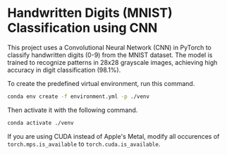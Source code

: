 # Handwritten Digits (MNIST) Classification using CNN

This project uses a Convolutional Neural Network (CNN) in PyTorch to classify handwritten digits (0-9) from the MNIST dataset. The model is trained to recognize patterns in 28x28 grayscale images, achieving high accuracy in digit classification (98.1%).

To create the predefined virtual environment, run this command.

```bash
conda env create -f environment.yml -p ./venv
```

Then activate it with the following command.

```bash
conda activate ./venv
```

If you are using CUDA instead of Apple's Metal, modify all occurences of `torch.mps.is_available` to `torch.cuda.is_available`.
